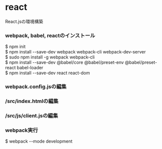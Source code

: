 # react
React.jsの環境構築

###  webpack, babel, reactのインストール
$ npm init<br>
$ npm install --save-dev webpack webpack-cli webpack-dev-server<br>
$ sudo npm install -g webpack webpack-cli<br>
$ npm install --save-dev @babel/core @babel/preset-env @babel/preset-react babel-loader<br>
$ npm install --save-dev react react-dom

### webpack.config.jsの編集
### /src/index.htmlの編集
### /src/js/client.jsの編集

### webpack実行
$ webpack --mode development
